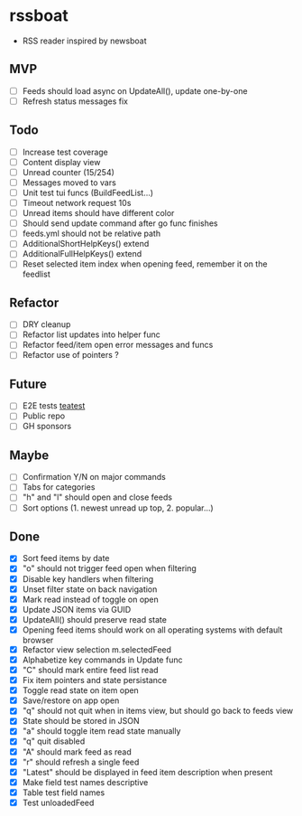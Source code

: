 # rssboat
- RSS reader inspired by newsboat

## MVP
- [ ] Feeds should load async on UpdateAll(), update one-by-one
- [ ] Refresh status messages fix

## Todo
- [ ] Increase test coverage
- [ ] Content display view
- [ ] Unread counter (15/254)
- [ ] Messages moved to vars
- [ ] Unit test tui funcs (BuildFeedList...)
- [ ] Timeout network request 10s
- [ ] Unread items should have different color
- [ ] Should send update command after go func finishes
- [ ] feeds.yml should not be relative path
- [ ] AdditionalShortHelpKeys() extend
- [ ] AdditionalFullHelpKeys() extend
- [ ] Reset selected item index when opening feed, remember it on the feedlist

## Refactor
- [ ] DRY cleanup
- [ ] Refactor list updates into helper func
- [ ] Refactor feed/item open error messages and funcs
- [ ] Refactor use of pointers ?

## Future
- [ ] E2E tests [teatest](https://github.com/caarlos0/teatest-example/blob/main/main_test.go)
- [ ] Public repo
- [ ] GH sponsors

## Maybe
- [ ] Confirmation Y/N on major commands
- [ ] Tabs for categories
- [ ] "h" and "l" should open and close feeds
- [ ] Sort options (1. newest unread up top, 2. popular...)

## Done
- [x] Sort feed items by date
- [x] "o" should not trigger feed open when filtering
- [x] Disable key handlers when filtering
- [x] Unset filter state on back navigation
- [x] Mark read instead of toggle on open
- [x] Update JSON items via GUID
- [x] UpdateAll() should preserve read state
- [x] Opening feed items should work on all operating systems with default browser
- [x] Refactor view selection m.selectedFeed
- [x] Alphabetize key commands in Update func
- [x] "C" should mark entire feed list read
- [x] Fix item pointers and state persistance
- [x] Toggle read state on item open
- [x] Save/restore on app open
- [x] "q" should not quit when in items view, but should go back to feeds view
- [x] State should be stored in JSON
- [x] "a" should toggle item read state manually
- [x] "q" quit disabled
- [x] "A" should mark feed as read
- [x] "r" should refresh a single feed
- [x] "Latest" should be displayed in feed item description when present
- [x] Make field test names descriptive
- [x] Table test field names
- [x] Test unloadedFeed
